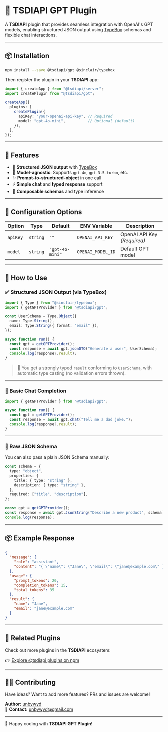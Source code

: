 # **🚀 TSDIAPI GPT Plugin**

A **TSDIAPI** plugin that provides seamless integration with OpenAI's GPT models, enabling structured JSON output using [TypeBox](https://github.com/sinclairzx81/typebox) schemas and flexible chat interactions.

---

## 📦 Installation

```bash
npm install --save @tsdiapi/gpt @sinclair/typebox
```

Then register the plugin in your **TSDIAPI** app:

```ts
import { createApp } from "@tsdiapi/server";
import createPlugin from "@tsdiapi/gpt";

createApp({
  plugins: [
    createPlugin({
      apiKey: "your-openai-api-key", // Required
      model: "gpt-4o-mini",          // Optional (default)
    }),
  ],
});
```

---

## 🚀 Features

- 📘 **Structured JSON output** with [TypeBox](https://github.com/sinclairzx81/typebox)
- 🧠 **Model-agnostic**: Supports `gpt-4o`, `gpt-3.5-turbo`, etc.
- ✨ **Prompt-to-structured-object** in one call
- ⚡ **Simple chat** and **typed response** support
- 🧩 **Composable schemas** and type inference

---

## 🔧 Configuration Options

| Option   | Type     | Default         | ENV Variable      | Description                 |
|----------|----------|-----------------|-------------------|-----------------------------|
| `apiKey` | `string` | `""`            | `OPENAI_API_KEY`  | OpenAI API Key _(Required)_ |
| `model`  | `string` | `"gpt-4o-mini"` | `OPENAI_MODEL_ID` | Default GPT model           |

---

## 📌 How to Use

### ✅ Structured JSON Output (via TypeBox)

```ts
import { Type } from "@sinclair/typebox";
import { getGPTProvider } from "@tsdiapi/gpt";

const UserSchema = Type.Object({
  name: Type.String(),
  email: Type.String({ format: "email" }),
});

async function run() {
  const gpt = getGPTProvider();
  const response = await gpt.jsonDTO("Generate a user", UserSchema);
  console.log(response?.result);
}
```

> 🧠 You get a strongly typed `result` conforming to `UserSchema`, with automatic type casting (no validation errors thrown).

---

### 💬 Basic Chat Completion

```ts
import { getGPTProvider } from "@tsdiapi/gpt";

async function run() {
  const gpt = getGPTProvider();
  const response = await gpt.chat("Tell me a dad joke.");
  console.log(response?.result);
}
```

---

### 🧾 Raw JSON Schema

You can also pass a plain JSON Schema manually:

```ts
const schema = {
  type: "object",
  properties: {
    title: { type: "string" },
    description: { type: "string" },
  },
  required: ["title", "description"],
};

const gpt = getGPTProvider();
const response = await gpt.JsonString("Describe a new product", schema);
console.log(response);
```

---

## 📦 Example Response

```json
{
  "message": {
    "role": "assistant",
    "content": "{ \"name\": \"Jane\", \"email\": \"jane@example.com\" }"
  },
  "usage": {
    "prompt_tokens": 20,
    "completion_tokens": 15,
    "total_tokens": 35
  },
  "result": {
    "name": "Jane",
    "email": "jane@example.com"
  }
}
```

---

## 🔌 Related Plugins

Check out more plugins in the **TSDIAPI** ecosystem:

👉 [Explore @tsdiapi plugins on npm](https://www.npmjs.com/search?q=%40tsdiapi)

---

## 👨‍💻 Contributing

Have ideas? Want to add more features? PRs and issues are welcome!

**Author:** [unbywyd](https://github.com/unbywyd)  
📧 **Contact:** unbywyd@gmail.com

---

🚀 Happy coding with **TSDIAPI GPT Plugin**!